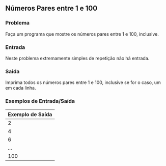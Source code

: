 ## Números Pares entre 1 e 100

### Problema

Faça um programa que mostre os números pares entre 1 e 100, inclusive.

### Entrada

Neste problema extremamente simples de repetição não há entrada.

### Saída

Imprima todos os números pares entre 1 e 100, inclusive se for o caso, um em cada linha.

### Exemplos de Entrada/Saída

| Exemplo de Saída |
|------------------|
| 2                |
| 4                |
| 6                |
| ...              |
| 100              |
